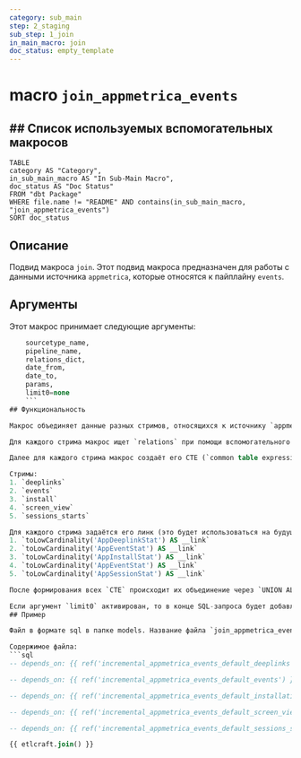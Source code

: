 ```yaml
---
category: sub_main
step: 2_staging
sub_step: 1_join
in_main_macro: join
doc_status: empty_template
---
```

# macro `join_appmetrica_events`

## ## Список используемых вспомогательных макросов

```dataview
TABLE 
category AS "Category", 
in_sub_main_macro AS "In Sub-Main Macro",
doc_status AS "Doc Status"
FROM "dbt Package"
WHERE file.name != "README" AND contains(in_sub_main_macro, "join_appmetrica_events")
SORT doc_status
```


## Описание

Подвид макроса `join`. Этот подвид макроса предназначен для работы с данными источника `appmetrica`, которые относятся к пайплайну `events`.

## Аргументы

Этот макрос принимает следующие аргументы:
```sql
    sourcetype_name,
    pipeline_name,
    relations_dict,
    date_from,
    date_to,
    params,
    limit0=none
    ```
## Функциональность

Макрос объединяет данные разных стримов, относящихся к источнику `appmetrica` и к пайплайну `events`.

Для каждого стрима макрос ищет `relations` при помощи вспомогательного макроса [[get_relations_by_re]], затем создаёт таблицу-источник при помощи вспомогательного макроса `dbt_utils.union_relations`. (Этот макрос из пакета dbt_utils, он не относится к etlcraft).

Далее для каждого стрима макрос создаёт его CTE (`common table expression`) с одинаковым набором полей и их расположением.

Стримы:
1. `deeplinks` 
2. `events`
3. `install`
4. `screen_view`
5. `sessions_starts`

Для каждого стрима задаётся его линк (это будет использоваться на будущих шагах). Вот какие это значения - перечисление в соответствии с порядком стримов:
1. `toLowCardinality('AppDeeplinkStat') AS __link`
2. `toLowCardinality('AppEventStat') AS __link`
3. `toLowCardinality('AppInstallStat') AS __link`
4. `toLowCardinality('AppEventStat') AS __link`
5. `toLowCardinality('AppSessionStat') AS __link`

После формирования всех `CTE` происходит их объединение через `UNION ALL`. 

Если аргумент `limit0` активирован, то в конце SQL-запроса будет добавлено `LIMIT 0`.
## Пример

Файл в формате sql в папке models. Название файла `join_appmetrica_events`

Содержимое файла:
```sql
-- depends_on: {{ ref('incremental_appmetrica_events_default_deeplinks') }}

-- depends_on: {{ ref('incremental_appmetrica_events_default_events') }}

-- depends_on: {{ ref('incremental_appmetrica_events_default_installations') }}

-- depends_on: {{ ref('incremental_appmetrica_events_default_screen_view') }}

-- depends_on: {{ ref('incremental_appmetrica_events_default_sessions_starts') }}

{{ etlcraft.join() }}
```
